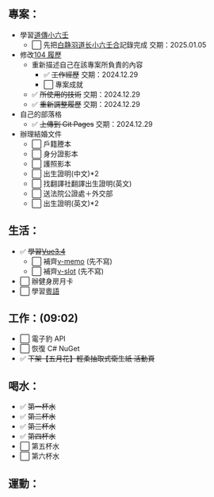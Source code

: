 ## 專案：

- 學習[道傳小六壬](/occult/小六壬/道傳小六壬.md)
  - ⬜ 先把[白静羽道长小六壬合](https://www.bilibili.com/video/BV1V1421d7om/?spm_id_from=333.1391.0.0&vd_source=09429cc2cd18c5979862bdb67049c5e2)記錄完成 交期：2025.01.05
- 修改[104 履歷](https://pda.104.com.tw/profile/edit?vno=750k8pcig)
  - 重新描述自己在該專案所負責的內容
    - ✅ ~~工作經歷~~ 交期：2024.12.29
    - ⬜ 專案成就
  - ✅ ~~所使用的技術~~ 交期：2024.12.29
  - ✅ ~~重新調整履歷~~ 交期：2024.12.29
- 自己的部落格
  - ✅ ~~上傳到 Git Pages~~ 交期：2024.12.29
- 辦理結婚文件
  - ⬜ 戶籍謄本
  - ⬜ 身分證影本
  - ⬜ 護照影本
  - ⬜ 出生證明(中文)\*2
  - ⬜ 找翻譯社翻譯出生證明(英文)
  - ⬜ 送法院公證處＋外交部
  - ⬜ 出生證明(英文)\*2

## 生活：

- ✅ ~~學習[Vue3.4]()~~
  - ⬜ 補齊[v-memo](/studyNotes/contents/vue/Vue/v-memo.md) (先不寫)
  - ⬜ 補齊[v-slot](/studyNotes/contents/vue/Vue/v-slot.md) (先不寫)
- ⬜ 辦健身房月卡
- ⬜ 學習[粵語](/studyNotes/contents/language/Cantonese/index.md)

## 工作：(09:02)

- ⬜ 電子豹 API
- ⬜ 恢復 C# NuGet
- ✅ ~~下架【五月花】輕柔抽取式衛生紙 活動頁~~

## 喝水：

- ✅ ~~第一杯水~~
- ✅ ~~第二杯水~~
- ✅ ~~第三杯水~~
- ✅ ~~第四杯水~~
- ⬜ 第五杯水
- ⬜ 第六杯水

## 運動：
